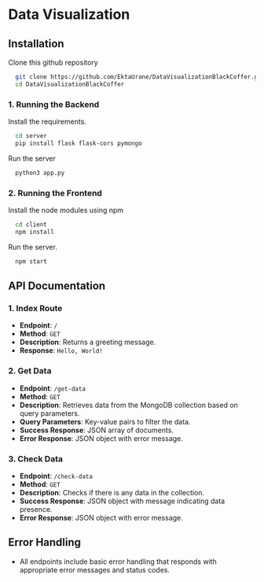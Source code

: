 
# Data Visualization


## Installation

Clone this github repository

```bash
  git clone https://github.com/EktaUrane/DataVisualizationBlackCoffer.git
  cd DataVisualizationBlackCoffer
```

### 1. Running the Backend
Install the requirements.
```bash
  cd server
  pip install flask flask-cors pymongo
```
Run the server
```bash
  python3 app.py
```

### 2. Running the Frontend
Install the node modules using npm
```bash
  cd client
  npm install
```

Run the server.
```bash
  npm start
```
## API Documentation

### 1. Index Route
- **Endpoint**: `/`
- **Method**: `GET`
- **Description**: Returns a greeting message.
- **Response**: `Hello, World!`

### 2. Get Data
- **Endpoint**: `/get-data`
- **Method**: `GET`
- **Description**: Retrieves data from the MongoDB collection based on query parameters.
- **Query Parameters**: Key-value pairs to filter the data.
- **Success Response**: JSON array of documents.
- **Error Response**: JSON object with error message.

### 3. Check Data
- **Endpoint**: `/check-data`
- **Method**: `GET`
- **Description**: Checks if there is any data in the collection.
- **Success Response**: JSON object with message indicating data presence.
- **Error Response**: JSON object with error message.

## Error Handling
- All endpoints include basic error handling that responds with appropriate error messages and status codes.
